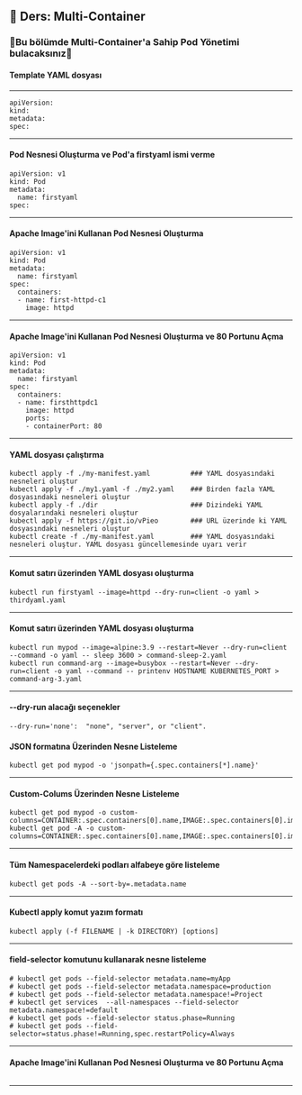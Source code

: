 ## 🧑 Ders: Multi-Container

### 📗Bu bölümde Multi-Container'a Sahip Pod Yönetimi bulacaksınız📗

#### Template YAML dosyası 
***
```
apiVersion:
kind:
metadata:
spec:
```
***
#### Pod Nesnesi Oluşturma ve Pod'a firstyaml ismi verme
```
apiVersion: v1
kind: Pod
metadata:
  name: firstyaml
spec:
```
***
#### Apache Image'ini Kullanan Pod Nesnesi Oluşturma
```
apiVersion: v1
kind: Pod
metadata:
  name: firstyaml
spec:
  containers:
  - name: first-httpd-c1
    image: httpd
```
***
#### Apache Image'ini Kullanan Pod Nesnesi Oluşturma ve 80 Portunu Açma
```
apiVersion: v1
kind: Pod
metadata:
  name: firstyaml
spec:
  containers:
  - name: firsthttpdc1
    image: httpd
    ports:
    - containerPort: 80
```
***
#### YAML dosyası çalıştırma
```
kubectl apply -f ./my-manifest.yaml          ### YAML dosyasındaki nesneleri oluştur
kubectl apply -f ./my1.yaml -f ./my2.yaml    ### Birden fazla YAML dosyasındaki nesneleri oluştur
kubectl apply -f ./dir                       ### Dizindeki YAML dosyalarındaki nesneleri oluştur
kubectl apply -f https://git.io/vPieo        ### URL üzerinde ki YAML dosyasındaki nesneleri oluştur
kubectl create -f ./my-manifest.yaml         ### YAML dosyasındaki nesneleri oluştur. YAML dosyası güncellemesinde uyarı verir
```
***
#### Komut satırı üzerinden YAML dosyası oluşturma 
```
kubectl run firstyaml --image=httpd --dry-run=client -o yaml > thirdyaml.yaml
```
***
#### Komut satırı üzerinden YAML dosyası oluşturma 
```
kubectl run mypod --image=alpine:3.9 --restart=Never --dry-run=client --command -o yaml -- sleep 3600 > command-sleep-2.yaml
kubectl run command-arg --image=busybox --restart=Never --dry-run=client -o yaml --command -- printenv HOSTNAME KUBERNETES_PORT > command-arg-3.yaml
```
***
#### --dry-run alacağı seçenekler
```
--dry-run='none':  "none", "server", or "client".
```
#### JSON formatına Üzerinden Nesne Listeleme
```
kubectl get pod mypod -o 'jsonpath={.spec.containers[*].name}'
```
***
#### Custom-Colums Üzerinden Nesne Listeleme
```
kubectl get pod mypod -o custom-columns=CONTAINER:.spec.containers[0].name,IMAGE:.spec.containers[0].image
kubectl get pod -A -o custom-columns=CONTAINER:.spec.containers[0].name,IMAGE:.spec.containers[0].image
```
***
#### Tüm Namespacelerdeki podları alfabeye göre listeleme
```
kubectl get pods -A --sort-by=.metadata.name
```
***
#### Kubectl apply komut yazım formatı
```
kubectl apply (-f FILENAME | -k DIRECTORY) [options]
```
***
#### field-selector komutunu kullanarak nesne listeleme
```
# kubectl get pods --field-selector metadata.name=myApp
# kubectl get pods --field-selector metadata.namespace=production
# kubectl get pods --field-selector metadata.namespace!=Project
# kubectl get services  --all-namespaces --field-selector metadata.namespace!=default
# kubectl get pods --field-selector status.phase=Running
# kubectl get pods --field-selector=status.phase!=Running,spec.restartPolicy=Always
```
***
#### Apache Image'ini Kullanan Pod Nesnesi Oluşturma ve 80 Portunu Açma
```

```
***
